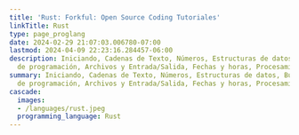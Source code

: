 ```yaml
---
title: 'Rust: Forkful: Open Source Coding Tutoriales'
linkTitle: Rust
type: page_proglang
date: 2024-02-29 21:07:03.006780-07:00
lastmod: 2024-04-09 22:23:16.284457-06:00
description: Iniciando, Cadenas de Texto, Números, Estructuras de datos, Buenas prácticas
  de programación, Archivos y Entrada/Salida, Fechas y horas, Procesamiento de…
summary: Iniciando, Cadenas de Texto, Números, Estructuras de datos, Buenas prácticas
  de programación, Archivos y Entrada/Salida, Fechas y horas, Procesamiento de…
cascade:
  images:
  - /languages/rust.jpeg
  programming_language: Rust
---
```

